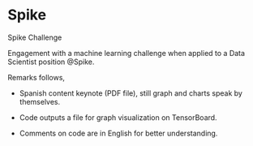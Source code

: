 # Spike

Spike Challenge

Engagement with a machine learning challenge when applied to a Data Scientist position @Spike.

Remarks follows,

- Spanish content keynote (PDF file), still graph and charts speak by themselves.

- Code outputs a file for graph visualization on TensorBoard.

- Comments on code are in English for better understanding.

